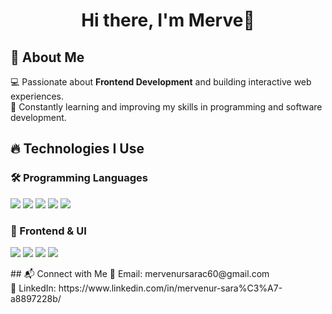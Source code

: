 <h1 align="center">Hi there, I'm Merve👋</h1>


## 🚀 About Me  

💻 Passionate about **Frontend Development** and building interactive web experiences.   
🎯 Constantly learning and improving my skills in programming and software development.  

## 🔥 Technologies I Use  

### 🛠️ Programming Languages  
<p align="left">
  <img src="https://img.shields.io/badge/C-%2300599C.svg?style=for-the-badge&logo=c&logoColor=white">
  <img src="https://img.shields.io/badge/Java-%23ED8B00.svg?style=for-the-badge&logo=openjdk&logoColor=white">
  <img src="https://img.shields.io/badge/SQL-%2300599C.svg?style=for-the-badge&logo=sqlite&logoColor=white">
  <img src="https://img.shields.io/badge/JavaScript-%23F7DF1E.svg?style=for-the-badge&logo=javascript&logoColor=black">
  <img src="https://img.shields.io/badge/Dart-%230175C2.svg?style=for-the-badge&logo=dart&logoColor=white">
</p>

### 🎨 Frontend & UI  
<p align="left">
  <img src="https://img.shields.io/badge/HTML5-%23E34F26.svg?style=for-the-badge&logo=html5&logoColor=white">
  <img src="https://img.shields.io/badge/CSS3-%231572B6.svg?style=for-the-badge&logo=css3&logoColor=white">
  <img src="https://img.shields.io/badge/Bootstrap-%237952B3.svg?style=for-the-badge&logo=bootstrap&logoColor=white">
  <img src="https://img.shields.io/badge/Flutter-%2302569B.svg?style=for-the-badge&logo=flutter&logoColor=white">
</p>
<!--
## 🌱 Currently Learning  
- **Data Engineering & Big Data** 📊  
- **Machine Learning Basics** 🤖  
- **FrontEnd Developing** ⚡  
-->
## 📬 Connect with Me  
📧 Email: mervenursarac60@gmail.com  <br>
🔗 LinkedIn: https://www.linkedin.com/in/mervenur-sara%C3%A7-a8897228b/
